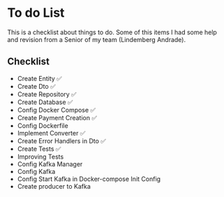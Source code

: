 # To do List

This is a checklist about things to do.
Some of this items I had some help and revision from a Senior of my team (Lindemberg Andrade).

## Checklist

- Create Entity ✅
- Create Dto ✅
- Create Repository ✅
- Create Database ✅
- Config Docker Compose ✅
- Create Payment Creation ✅
- Config Dockerfile 
- Implement Converter ✅
- Create Error Handlers in Dto ✅
- Create Tests ✅
- Improving Tests
- Config Kafka Manager
- Config Kafka
- Config Start Kafka in Docker-compose Init Config
- Create producer to Kafka
 

